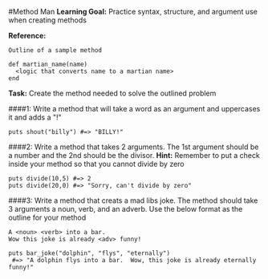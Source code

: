 #Method Man
**Learning Goal:** Practice syntax, structure, and argument use when creating methods

**Reference:**
```
Outline of a sample method

def martian_name(name)
  <logic that converts name to a martian name>
end
```
**Task:** Create the method needed to solve the outlined problem

####1: Write a method that will take a word as an argument and uppercases it and adds a "!"
```
puts shout("billy") #=> "BILLY!"
```

####2: Write a method that takes 2 arguments.  The 1st argument should be a number and the 2nd should be the divisor.
**Hint:** Remember to put a check inside your method so that you cannot divide by zero
```
puts divide(10,5) #=> 2
puts divide(20,0) #=> "Sorry, can't divide by zero"
```

####3: Write a method that creats a mad libs joke.  The method should take 3 arguments a noun, verb, and an adverb.
Use the below format as the outline for your method
```
A <noun> <verb> into a bar.
Wow this joke is already <adv> funny!

puts bar_joke("dolphin", "flys", "eternally")
 #=> "A dolphin flys into a bar.  Wow, this joke is already eternally funny!"

```



